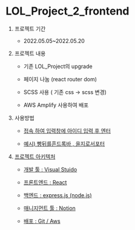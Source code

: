 # LOL_Project_2_frontend

1. 프로젝트 기간

    - 2022.05.05~2022.05.20 


2. 프로젝트 내용

    - 기존 LOL_Project의 upgrade
    
    - 페이지 나눔 (react router dom)
    
    - SCSS 사용 ( 기존 css -> scss 변경)
    
    - AWS Amplify 사용하여 배포 
   


3. 사용방법
    - <a href="https://master.d387xd4wdwuqsb.amplifyapp.com/jw.gg"/> 접속 하여 입력창에 아이디 입력 후 엔터

    - 예시) 빵뒤를흔드록바 , 을지로서포터
    
    

4. 프로젝트 아키텍처

    - 개발 툴 : Visual Stuido

    - 프론트엔드 : React

    - 백엔드 : express.js (node.js)
    
    - 매니지먼트 툴 : Notion

    - 배포 : Git / Aws
    
 
    
    
